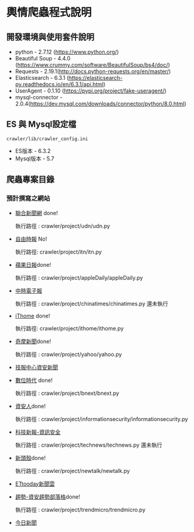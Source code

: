# 輿情爬蟲程式說明
## 開發環境與使用套件說明
* python - 2.7.12 (https://www.python.org/)
* Beautiful Soup - 4.4.0 (https://www.crummy.com/software/BeautifulSoup/bs4/doc/)
* Requests - 2.19.1(http://docs.python-requests.org/en/master/)
* Elasticsearch - 6.3.1 (https://elasticsearch-py.readthedocs.io/en/6.3.1/api.html)
* UserAgent - 0.1.10 (https://pypi.org/project/fake-useragent/)
* mysql-connector - 2.0.4(https://dev.mysql.com/downloads/connector/python/8.0.html)

## ES 與 Mysql設定檔
    crawler/lib/crawler_config.ini
* ES版本 - 6.3.2
* Mysql版本 - 5.7
## 爬蟲專案目錄
### 預計撰寫之網站
* [聯合新聞網](https://udn.com/news/index) done!

    執行路徑 : crawler/project/udn/udn.py 
* [自由時報](http://www.ltn.com.tw/) No!

    執行路徑: crawler/project/itn/itn.py 
* [蘋果日報](https://tw.appledaily.com/)done!

    執行路徑 : crawler/project/appleDaily/appleDaily.py
* [中時電子報](http://www.chinatimes.com/)

    執行路徑 : crawler/project/chinatimes/chinatimes.py 還未執行
* [iThome](https://www.ithome.com.tw/news) done!

    執行路徑: crawler/project/ithome/ithome.py
* [奇摩新聞](https://tw.news.yahoo.com/)done!

    執行路徑 : crawler/project/yahoo/yahoo.py
* [技服中心資安新聞](http://www.nccst.nat.gov.tw/NewsRSS?RSSType=news&lang=zh)
* [數位時代](https://www.bnext.com.tw/) done!

    執行路徑 : crawler/project/bnext/bnext.py
* [資安人](https://www.informationsecurity.com.tw/main/index.aspx)done!

    執行路徑 : crawler/project/informationsecurity/informationsecurity.py
* [科技新報-資訊安全](http://technews.tw/category/internet/%E8%B3%87%E8%A8%8A%E5%AE%89%E5%85%A8/)

    執行路徑 : crawler/project/technews/technews.py 還未執行
* [新頭殼](https://newtalk.tw/)done!

    執行路徑 : crawler/project/newtalk/newtalk.py
* [ETtooday新聞雲](https://www.ettoday.net/)
* [趨勢-資安趨勢部落格](https://blog.trendmicro.com.tw/)done!

    執行路徑 : crawler/project/trendmicro/trendmicro.py
* [今日新聞](https://www.nownews.com/)
